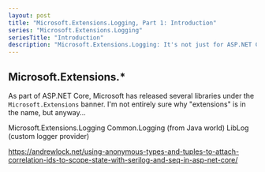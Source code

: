 ```yaml
---
layout: post
title: "Microsoft.Extensions.Logging, Part 1: Introduction"
series: "Microsoft.Extensions.Logging"
seriesTitle: "Introduction"
description: "Microsoft.Extensions.Logging: It's not just for ASP.NET Core."
---
```


## Microsoft.Extensions.*

As part of ASP.NET Core, Microsoft has released several libraries under the `Microsoft.Extensions` banner. I'm not entirely sure why "extensions" is in the name, but anyway...



Microsoft.Extensions.Logging
Common.Logging (from Java world)
LibLog (custom logger provider)

https://andrewlock.net/using-anonymous-types-and-tuples-to-attach-correlation-ids-to-scope-state-with-serilog-and-seq-in-asp-net-core/
